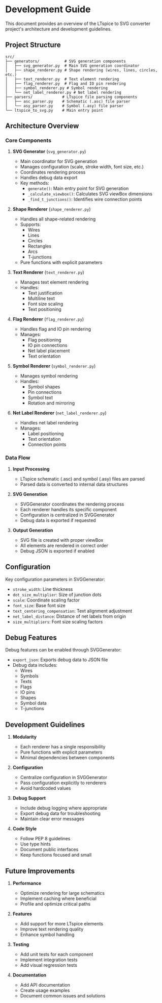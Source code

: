 # Development Guide

This document provides an overview of the LTspice to SVG converter project's architecture and development guidelines.

## Project Structure

```
src/
├── generators/           # SVG generation components
│   ├── svg_generator.py  # Main SVG generation coordinator
│   ├── shape_renderer.py # Shape rendering (wires, lines, circles, etc.)
│   ├── text_renderer.py  # Text element rendering
│   ├── flag_renderer.py  # Flag and IO pin rendering
│   ├── symbol_renderer.py # Symbol rendering
│   └── net_label_renderer.py # Net label rendering
├── parsers/             # LTspice file parsing components
│   ├── asc_parser.py    # Schematic (.asc) file parser
│   └── asy_parser.py    # Symbol (.asy) file parser
└── ltspice_to_svg.py    # Main entry point
```

## Architecture Overview

### Core Components

1. **SVG Generator** (`svg_generator.py`)
   - Main coordinator for SVG generation
   - Manages configuration (scale, stroke width, font size, etc.)
   - Coordinates rendering process
   - Handles debug data export
   - Key methods:
     - `generate()`: Main entry point for SVG generation
     - `_calculate_viewbox()`: Calculates SVG viewBox dimensions
     - `_find_t_junctions()`: Identifies wire connection points

2. **Shape Renderer** (`shape_renderer.py`)
   - Handles all shape-related rendering
   - Supports:
     - Wires
     - Lines
     - Circles
     - Rectangles
     - Arcs
     - T-junctions
   - Pure functions with explicit parameters

3. **Text Renderer** (`text_renderer.py`)
   - Manages text element rendering
   - Handles:
     - Text justification
     - Multiline text
     - Font size scaling
     - Text positioning

4. **Flag Renderer** (`flag_renderer.py`)
   - Handles flag and IO pin rendering
   - Manages:
     - Flag positioning
     - IO pin connections
     - Net label placement
     - Text orientation

5. **Symbol Renderer** (`symbol_renderer.py`)
   - Manages symbol rendering
   - Handles:
     - Symbol shapes
     - Pin connections
     - Symbol text
     - Rotation and mirroring

6. **Net Label Renderer** (`net_label_renderer.py`)
   - Handles net label rendering
   - Manages:
     - Label positioning
     - Text orientation
     - Connection points

### Data Flow

1. **Input Processing**
   - LTspice schematic (.asc) and symbol (.asy) files are parsed
   - Parsed data is converted to internal data structures

2. **SVG Generation**
   - SVGGenerator coordinates the rendering process
   - Each renderer handles its specific component
   - Configuration is centralized in SVGGenerator
   - Debug data is exported if requested

3. **Output Generation**
   - SVG file is created with proper viewBox
   - All elements are rendered in correct order
   - Debug JSON is exported if enabled

## Configuration

Key configuration parameters in SVGGenerator:
- `stroke_width`: Line thickness
- `dot_size_multiplier`: Size of junction dots
- `scale`: Coordinate scaling factor
- `font_size`: Base font size
- `text_centering_compensation`: Text alignment adjustment
- `net_label_distance`: Distance of net labels from origin
- `size_multipliers`: Font size scaling factors

## Debug Features

Debug features can be enabled through SVGGenerator:
- `export_json`: Exports debug data to JSON file
- Debug data includes:
  - Wires
  - Symbols
  - Texts
  - Flags
  - IO pins
  - Shapes
  - Symbol data
  - T-junctions

## Development Guidelines

1. **Modularity**
   - Each renderer has a single responsibility
   - Pure functions with explicit parameters
   - Minimal dependencies between components

2. **Configuration**
   - Centralize configuration in SVGGenerator
   - Pass configuration explicitly to renderers
   - Avoid hardcoded values

3. **Debug Support**
   - Include debug logging where appropriate
   - Export debug data for troubleshooting
   - Maintain clear error messages

4. **Code Style**
   - Follow PEP 8 guidelines
   - Use type hints
   - Document public interfaces
   - Keep functions focused and small

## Future Improvements

1. **Performance**
   - Optimize rendering for large schematics
   - Implement caching where beneficial
   - Profile and optimize critical paths

2. **Features**
   - Add support for more LTspice elements
   - Improve text rendering quality
   - Enhance symbol handling

3. **Testing**
   - Add unit tests for each component
   - Implement integration tests
   - Add visual regression tests

4. **Documentation**
   - Add API documentation
   - Create usage examples
   - Document common issues and solutions 